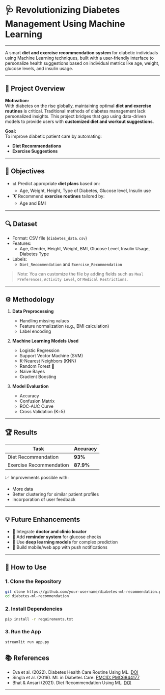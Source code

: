 # 🩺 Revolutionizing Diabetes Management Using Machine Learning  
---

A smart **diet and exercise recommendation system** for diabetic individuals using Machine Learning techniques, built with a user-friendly interface to personalize health suggestions based on individual metrics like age, weight, glucose levels, and insulin usage.

---

## 📌 Project Overview

**Motivation:**  
With diabetes on the rise globally, maintaining optimal **diet and exercise routines** is critical. Traditional methods of diabetes management lack personalized insights. This project bridges that gap using data-driven models to provide users with **customized diet and workout suggestions**.

**Goal:**  
To improve diabetic patient care by automating:
- **Diet Recommendations**
- **Exercise Suggestions**

---

## 🎯 Objectives

- 📊 Predict appropriate **diet plans** based on:
  - Age, Weight, Height, Type of Diabetes, Glucose level, Insulin use
- 🏋 Recommend **exercise routines** tailored by:
  - Age and BMI

---

## 🔍 Dataset

- Format: CSV file (`diabetes_data.csv`)
- Features:
  - Age, Gender, Height, Weight, BMI, Glucose Level, Insulin Usage, Diabetes Type
- Labels:
  - `Diet_Recommendation` and `Exercise_Recommendation`

> Note: You can customize the file by adding fields such as `Meal Preferences`, `Activity Level`, or `Medical Restrictions`.

---

## ⚙️ Methodology

1. **Data Preprocessing**  
   - Handling missing values
   - Feature normalization (e.g., BMI calculation)
   - Label encoding

2. **Machine Learning Models Used**
   - Logistic Regression
   - Support Vector Machine (SVM)
   - K-Nearest Neighbors (KNN)
   - Random Forest 🌲
   - Naive Bayes
   - Gradient Boosting

3. **Model Evaluation**
   - Accuracy
   - Confusion Matrix
   - ROC-AUC Curve
   - Cross Validation (K=5)

---

## 🏆 Results

| Task                     | Accuracy   |
|--------------------------|------------|
| Diet Recommendation      | **93%**     |
| Exercise Recommendation  | **87.9%**   |

📈 Improvements possible with:
- More data
- Better clustering for similar patient profiles
- Incorporation of user feedback

---

## 💡 Future Enhancements

- 🏥 Integrate **doctor and clinic locator**
- 📅 Add **reminder system** for glucose checks
- 🧠 Use **deep learning models** for complex prediction
- 📲 Build mobile/web app with push notifications

---

## 🧪 How to Use

### 1. Clone the Repository
```bash
git clone https://github.com/your-username/diabetes-ml-recommendation.git
cd diabetes-ml-recommendation
```

### 2. Install Dependencies
```bash
pip install -r requirements.txt
```

### 3. Run the App
```bash
streamlit run app.py
```

## 📚 References

- Eva et al. (2022). Diabetes Health Care Routine Using ML. [DOI](https://doi.org/10.1109/ICEEICT53079.2022.9768659)  
- Singla et al. (2019). ML in Diabetes Care. [PMCID: PMC6844177](https://www.ncbi.nlm.nih.gov/pmc/articles/PMC6844177/)  
- Bhat & Ansari (2021). Diet Recommendation Using ML. [DOI](https://doi.org/10.1109/INCET51464.2021.9456365)

---
